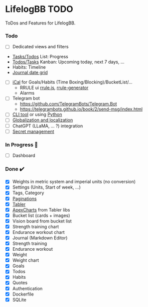 # LifelogBB TODO

ToDos and Features for LifelogBB.

### Todo

- [ ] Dedicated views and filters
 - [Tasks/Todos](https://tabler.io/preview) List: Progress
 - [Todos/Tasks](https://preview.tabler.io/tasks.html#) Kanban: Upcoming today, next 7 days, ...
 - Habits: Timeline
 - [Journal date grid](https://github.com/usememos/memos)
- [ ] [iCal](https://github.com/rianjs/ical.net) for Goals/Habits (Time Boxing/Blocking)/BucketList/...
  - RRULE ui [rrule.js](https://jakubroztocil.github.io/rrule/), [rrule-generator](https://freetools.textmagic.com/rrule-generator)
  - Alarms
- [ ] Telegram bot
  - https://github.com/TelegramBots/Telegram.Bot
  - https://telegrambots.github.io/book/2/send-msg/index.html
- [ ] [CLI tool](https://github.com/gui-cs/Terminal.Gui) or using [Python](https://github.com/bczsalba/pytermgui)
- [ ] [Globalization and localization](https://learn.microsoft.com/en-us/aspnet/core/fundamentals/localization?view=aspnetcore-6.0)
- [ ] ChatGPT (LLaMA, ... ?) integration
- [ ] [Secret management](https://learn.microsoft.com/en-us/aspnet/core/security/app-secrets?view=aspnetcore-6.0&tabs=windows)

### In Progress :construction:

- [ ] Dashboard

### Done :heavy_check_mark:

- [x] Weights in metric system and imperial units (no conversion)
- [x] Settings (Units, Start of week, ...)
- [x] Tags, Category
- [x] [Paginations](https://learn.microsoft.com/en-us/aspnet/core/data/ef-mvc/advanced?view=aspnetcore-7.0#use-dynamic-linq-to-simplify-code)
- [x] [Tabler](https://github.com/tabler)
- [x] [ApexCharts](https://apexcharts.com/) from Tabler libs
- [x] Bucket list (cards + images)
- [x] Vision board from bucket list
- [x] Strength training chart
- [x] Endurance workout chart
- [x] Journal (Markdown Editor)
- [x] Strength training
- [x] Endurance workout
- [x] Weight
- [x] Weight chart
- [x] Goals
- [x] Todos
- [x] Habits
- [x] Quotes
- [x] Authentication
- [x] Dockerfile
- [x] SQLite
